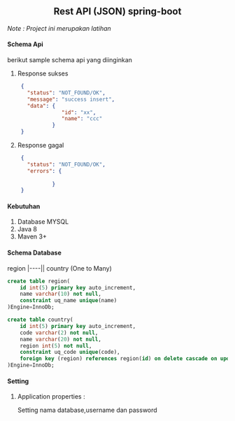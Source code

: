 <center>
    
## Rest API (JSON) spring-boot    

</center>

_Note : Project ini merupakan latihan_ 

#### Schema Api
berikut sample schema api yang diinginkan
1. Response sukses
    ```json
     {
       "status": "NOT_FOUND/OK",
       "message": "success insert",
       "data": {
                  "id": "xx",
                  "name": "ccc" 
               }
     }  
    ```
2. Response gagal
    ```json
     {
       "status": "NOT_FOUND/OK",
       "errors": {
                  
               }
     }  
    ```


#### Kebutuhan
1. Database MYSQL
2. Java 8
3. Maven 3+

#### Schema Database
region |----|| country   (One to Many)
```sql
create table region(
    id int(5) primary key auto_increment,
    name varchar(10) not null,
    constraint uq_name unique(name)
)Engine=InnoDb;

create table country(
    id int(5) primary key auto_increment,
    code varchar(2) not null,
    name varchar(20) not null,
    region int(5) not null,
    constraint uq_code unique(code),
    foreign key (region) references region(id) on delete cascade on update cascade
)Engine=InnoDb;
```

#### Setting
1. Application properties : 
    
   Setting nama database,username dan password
